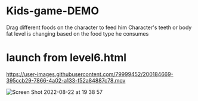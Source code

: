 # Kids-game-DEMO

Drag different foods on the character to feed him
Character's teeth or body fat level is changing based on the food type he consumes

# launch from level6.html

https://user-images.githubusercontent.com/79999452/200184669-395ccb29-7866-4a02-a133-f52a84887c78.mov


![Screen Shot 2022-08-22 at 19 38 57](https://user-images.githubusercontent.com/79999452/185973713-0be3de62-8842-423d-84ae-7eb48ab861e2.png)
